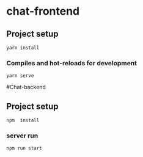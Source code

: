 # chat-frontend

## Project setup

```
yarn install
```

### Compiles and hot-reloads for development

```
yarn serve

```

#Chat-backend

## Project setup

```
npm  install
```

### server run

```
npm run start

```
